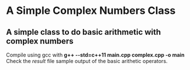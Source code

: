<h1>A Simple Complex Numbers Class</h1>
<h2>A simple class to do basic arithmetic with complex numbers</h2>
<p>
Compile using gcc with <b>g++ --std=c++11 main.cpp complex.cpp -o main</b>
Check the <i>result</i> file sample output of the basic arithetic operators.
</p>
